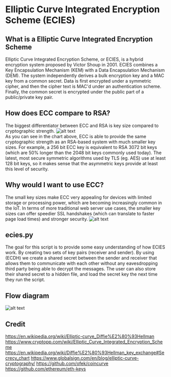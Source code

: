 # Elliptic Curve Integrated Encryption Scheme (ECIES)

## What is a Elliptic Curve Integrated Encryption Scheme
Elliptic Curve Integrated Encryption Scheme, or ECIES, is a hybrid encryption system proposed by Victor Shoup in 2001. ECIES combines a Key Encapsulation Mechanism (KEM) with a Data Encapsulation Mechanism (DEM). The system independently derives a bulk encryption key and a MAC key from a common secret. Data is first encrypted under a symmetric cipher, and then the cipher text is MAC'd under an authentication scheme. Finally, the common secret is encrypted under the public part of a public/private key pair.


## How does ECC compare to RSA?
The biggest differentiator between ECC and RSA is key size compared to cryptographic strength.
  ![alt text](https://github.com/gudbrandsc/ECIES-project/blob/master/key-size-comparison.jpg "key size comparison")  
As you can see in the chart above, ECC is able to provide the same cryptographic strength as an RSA-based system with much smaller key sizes. For example, a 256 bit ECC key is equivalent to RSA 3072 bit keys (which are 50% longer than the 2048 bit keys commonly used today). The latest, most secure symmetric algorithms used by TLS (eg. AES) use at least 128 bit keys, so it makes sense that the asymmetric keys provide at least this level of security.


## Why would I want to use ECC?
The small key sizes make ECC very appealing for devices with limited storage or processing power, which are becoming increasingly common in the IoT. In terms of more traditional web server use cases, the smaller key sizes can offer speedier SSL handshakes (which can translate to faster page load times) and stronger security.
![alt text](https://github.com/gudbrandsc/ECIES-project/blob/master/Encryption-time-comparison-between-ECIES-and-RSA-AES.png "Encryption time comparison between ECIES and RSA")

## ecies.py
The goal for this script is to provide some easy understanding of how ECIES work. By creating two sets of key pairs (receiver and sender). By using (ECDH) we create a shared secret between the sender and receiver that allows them to communicate with each other without any eavesdropping third party being able to decrypt the messages. The user can also store their shared secret to a hidden file, and load the secret key the next time they run the script.

## Flow diagram 
 ![alt text](https://github.com/gudbrandsc/ECIES-project/blob/master/1_A3yiRaX7xBPBsovR_NyuVQ.png "ECIES flow diagram")

## Credit
https://en.wikipedia.org/wiki/Elliptic-curve_Diffie%E2%80%93Hellman
https://www.cryptopp.com/wiki/Elliptic_Curve_Integrated_Encryption_Scheme
https://en.wikipedia.org/wiki/Diffie%E2%80%93Hellman_key_exchange#Secrecy_chart
https://www.globalsign.com/en/blog/elliptic-curve-cryptography/
https://github.com/ofek/coincurve
https://github.com/ethereum/eth-keys

